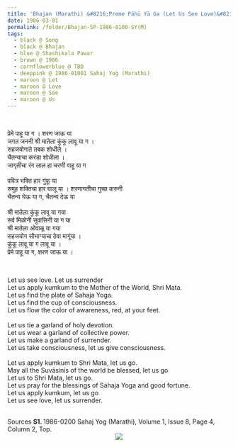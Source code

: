 ```yaml
---
title: 'Bhajan (Marathi) &#8216;Preme Pāhū Yā Ga (Let Us See Love)&#8217; by Shashikala Pawar from 1986-0101 Sahaj Yog (Marathi), Volume 1, Issue 7, Page 4, Column 2, Middle'
date: 1986-03-01
permalink: /folder/Bhajan-SP-1986-0100-SY(M)
tags:
  - black @ Song
  - black @ Bhajan
  - blue @ Shashikala Pawar
  - brown @ 1986
  - cornflowerblue @ TBD
  - deeppink @ 1986-01001 Sahaj Yog (Marathi)
  - maroon @ Let
  - maroon @ Love
  - maroon @ See
  - maroon @ Us  
---
```


<br>

<p>
प्रेमे पाहू या ग । शरण जाऊ या<br>
जगत जननी श्री मातेला कुंकू लावू या ग ।<br>
सहजयोगाते तबक शोधीले ।<br>
चैतन्याचा करंडा शोधीला ।<br>
जागृतीचा रंग लाल हा चरणी वाहू या ग<br>
<br>
पवित्र भक्ति हार गुंफू या<br>
समुह शक्तिचा हार घालू या ।
शरणागतीचा गुच्छ करुनी<br>
चैतन्य घेऊ या ग, चैतन्य देऊ या<br>
<br>
श्री मातेला कुंकू लावू या गया<br>
सर्व मिळोनी सुवासिनी या ग या<br>
श्री मातेला ओवाळू या गया<br>
सहजयोग सौभाग्याचा ठेवा मागूंया ।<br>
कुंकू लावू या ग लावू या ।<br>
प्रेमे पाहू या ग, शरण जाऊ या ।
</p>

<br>

<p>
Let us see love. Let us surrender<br>
Let us apply kumkum to the Mother of the World, Shri Mata.<br>
Let us find the plate of Sahaja Yoga.<br>
Let us find the cup of consciousness.<br>
Let us flow the color of awareness, red, at your feet.<br>
<br>
Let us tie a garland of holy devotion.<br>
Let us wear a garland of collective power.<br>
Let us make a garland of surrender.<br>
Let us take consciousness, let us give consciousness.<br>
<br>
Let us apply kumkum to Shri Mata, let us go.<br>
May all the Suvāsinīs of the world be blessed, let us go<br>
Let us to Shri Mata, let us go.<br>
Let us pray for the blessings of Sahaja Yoga and good fortune.<br>
Let us apply kumkum, let us go<br>
Let us see love, let us surrender.<br>
</p>

<br>

<wave-list>
<list-title color="DarkSeaGreen" width="40">Sources</list-title>
  <list-item color="BlanchedAlmond"  width="280"><b>S1. </b> 1986-0200 Sahaj Yog (Marathi), Volume 1, Issue 8, Page 4, Column 2, Top.</list-item>
</wave-list>

<div style="text-align: center"><img src="https://pub-419291371d4c44a1b438e7d5a9e4e904.r2.dev/Bhajan_(Marathi)_Let_Us_See_Love_by_Shashikala_Pawar_from_1986-0101_Sahaj_Yog_(Marathi)_Volume_1_Issue_7_Page_4_Column_2_Middle.jpg" /></div>